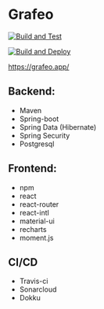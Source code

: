 # Grafeo
[![Build and Test](https://github.com/valaz/grafeo/actions/workflows/build-and-test.yml/badge.svg)](https://github.com/valaz/grafeo/actions/workflows/build-and-test.yml)

[![Build and Deploy](https://github.com/valaz/grafeo/actions/workflows/build-and-deploy.yml/badge.svg)](https://github.com/valaz/grafeo/actions/workflows/build-and-deploy.yml)


https://grafeo.app/

## Backend:
* Maven
* Spring-boot
* Spring Data (Hibernate)
* Spring Security
* Postgresql

## Frontend:
* npm
* react
* react-router
* react-intl
* material-ui
* recharts
* moment.js

## CI/CD
* Travis-ci
* Sonarcloud
* Dokku